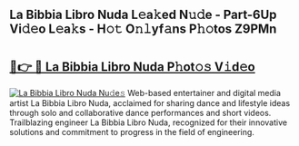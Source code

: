 ## La Bibbia Libro Nuda L𝚎a𝚔ed N𝚞𝚍e - Part-6Up Vi𝚍𝚎o L𝚎a𝚔s - H𝚘𝚝 O𝚗𝚕yf𝚊ns P𝚑𝚘tos Z9PMn

# <h2><a href="http://kfedta3.oniu.top/?m=La+Bibbia+Libro+Nuda">🔗👉 🔴 La Bibbia Libro Nuda P𝚑ot𝚘𝚜 V𝚒d𝚎o</a></h2>

[![La Bibbia Libro Nuda Nu𝚍e𝚜](https://i.imgur.com/0qMVB7G.gif)](http://kfedta3.oniu.top/?m=La+Bibbia+Libro+Nuda)
Web-based entertainer and digital media artist La Bibbia Libro Nuda, acclaimed for sharing dance and lifestyle ideas through solo and collaborative dance performances and short videos. Trailblazing engineer La Bibbia Libro Nuda, recognized for their innovative solutions and commitment to progress in the field of engineering.  
